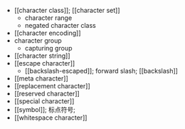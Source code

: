 - [[character class]]; [[character set]]
    - character range
    - negated character class
- [[character encoding]]
- character group
    - capturing group
- [[character string]]
- [[escape character]]
    - [[backslash-escaped]]; forward slash; [[backslash]]
- [[meta character]]
- [[replacement character]]
- [[reserved character]]
- [[special character]]
- [[symbol]]; 标点符号;
- [[whitespace character]]
